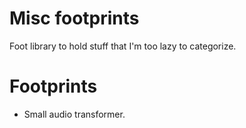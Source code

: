 # Misc footprints

Foot library to hold stuff that I'm too lazy to categorize.

# Footprints

* Small audio transformer.

